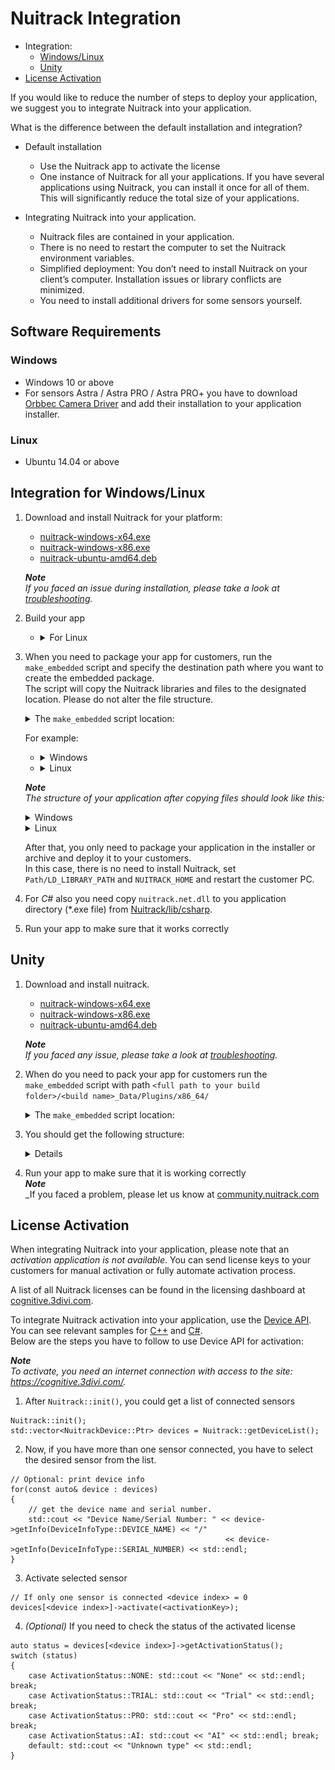 # Nuitrack Integration

- Integration:
    - [Windows/Linux](#integration-for-windowslinux)
    - [Unity](#unity)
- [License Activation](#license-activation)

If you would like to reduce the number of steps to deploy your application, we suggest you to integrate Nuitrack into your application.  

What is the difference between the default installation and integration?
- Default installation
  - Use the Nuitrack app to activate the license
  - One instance of Nuitrack for all your applications. If you have several applications using Nuitrack, you can install it once for all of them. This will significantly reduce the total size of your applications. 

- Integrating Nuitrack into your application.
  - Nuitrack files are contained in your application.
  - There is no need to restart the computer to set the Nuitrack environment variables.
  - Simplified deployment: You don’t need to install Nuitrack on your client’s computer. Installation issues or library conflicts are minimized.
  - You need to install additional drivers for some sensors yourself.


## Software Requirements

### Windows

- Windows 10 or above
- For sensors Astra / Astra PRO / Astra PRO+ you have to download [Orbbec Camera Driver](https://dl.orbbec3d.com/dist/drivers/win32/astra-win32-driver-4.3.0.20.zip) and add their installation to your application installer.

### Linux

- Ubuntu 14.04 or above

## Integration for Windows/Linux

1. Download and install Nuitrack for your platform:  

    - [nuitrack-windows-x64.exe](/Platforms/nuitrack-windows-x64.exe)
    - [nuitrack-windows-x86.exe](/Platforms/nuitrack-windows-x86.exe)  
    - [nuitrack-ubuntu-amd64.deb](/Platforms/nuitrack-ubuntu-amd64.deb)

    _**Note**_  
    _If you faced an issue during installation, please take a look at [troubleshooting](https://bit.ly/NuitrackTroubleshooting)._

2. Build your app
    - <details>
        <summary>For Linux</summary>

        Add the following commands from your application's cmake. This code snippet adds an [rpath](https://cmake.org/cmake/help/latest/prop_tgt/BUILD_RPATH.html#prop_tgt:BUILD_RPATH) to help your application find Nuitrack libraries at runtime:
        ```
            set(CMAKE_EXE_LINKER_FLAGS "${CMAKE_EXE_LINKER_FLAGS} -Wl,--disable-new-dtags")
            set(CMAKE_SHARED_LINKER_FLAGS "${CMAKE_SHARED_LINKER_FLAGS} -Wl,--disable-new-dtags")
            set(CMAKE_INSTALL_RPATH "$ORIGIN")
            ...
            install(TARGETS ${PROJECT_NAME} DESTINATION  <path>)
        ```
        You may also require *.rules files for Asus, Azure (k4a), Kinect v1/v2 (primesense), Realsense, and Orbbec sensors. You can find these rule files in the following directory: `/usr/etc/nuitrack/`.

      </details>

3. When you need to package your app for customers, run the `make_embedded` script and specify the destination path where you want to create the embedded package.  
The script will copy the Nuitrack libraries and files to the designated location. Please do not alter the file structure.  
  
    <details>  

    <summary>The <code>make_embedded</code> script location:</summary>

    - Windows x64: `C:\Program Files\Nuitrack\make_embedded.bat`
    - Windows x86: `C:\Program Files (x86)\Nuitrack\make_embedded.bat`
    - Linux: `/usr/etc/nuitrack/data/make_embedded.sh`  
  
    </details>
  
    For example:
    - <details>
        <summary>Windows</summary>
        
        - Open PowerShell
        - Go to the directory `cd C:\Program Files\Nuitrack\` 
        - Execute `make_embedded.bat C:\Users\<user name>\Desktop\test`

      </details>
    - <details>
        <summary>Linux</summary>

        - Open Terminal  
        - Go to to nuitrack home directory `cd /usr/etc/nuitrack/`
        - Execute `make_embedded.sh /home/<user name>/Documents/test`

      </details>
    _**Note**_  
    _The structure of your application after copying files should look like this:_

    <details>
        <summary>Windows</summary>
        <p align="center"><img width="300" src="img/embedded_struct_win.png"></p>
    </details>
    <details>
        <summary>Linux</summary>
        <p align="center"><img width="300" src="img/embedded_struct_linux.png"></p>
    </details>

    After that, you only need to package your application in the installer or archive and deploy it to your customers.  
    In this case, there is no need to install Nuitrack, set `Path/LD_LIBRARY_PATH` and `NUITRACK_HOME` and restart the customer PC.

4. For *C#* also you need copy `nuitrack.net.dll` to you application directory (*.exe file) from [Nuitrack/lib/csharp](/Nuitrack/lib/csharp).

5. Run your app to make sure that it works correctly

## Unity
1. Download and install nuitrack.
    - [nuitrack-windows-x64.exe](/Platforms/nuitrack-windows-x64.exe)
    - [nuitrack-windows-x86.exe](/Platforms/nuitrack-windows-x86.exe)  
    - [nuitrack-ubuntu-amd64.deb](/Platforms/nuitrack-ubuntu-amd64.deb)

    _**Note**_  
    _If you faced any issue, please take a look at [troubleshooting](https://bit.ly/NuitrackTroubleshooting)._  

2. When do you need to pack your app for customers run the `make_embedded` script with path `<full path to your build folder>/<build name>_Data/Plugins/x86_64/`
    <details>  

    <summary>The <code>make_embedded</code> script location:</summary>

    - Windows x64: `C:\Program Files\Nuitrack\make_embedded.bat`
    - Windows x86: `C:\Program Files (x86)\Nuitrack\make_embedded.bat`
    - Linux: `/usr/etc/nuitrack/data/make_embedded.sh`  
  
    </details>
3. You should get the following structure:
    <details>
        <p align="center"><img width="300" src="img/embedded_struct_unity.png"></p>
    </details>
4. Run your app to make sure that it is working correctly  
    _**Note**_  
    _If you faced a problem, please let us know at [community.nuitrack.com](https://community.nuitrack.com/)  

## License Activation

When integrating Nuitrack into your application, please note that an *activation application is not available*. You can send license keys to your customers for manual activation or fully automate activation process.

A list of all Nuitrack licenses can be found in the licensing dashboard at [cognitive.3divi.com](https://cognitive.3divi.com/app/nuitrack/dashboard/).

To integrate Nuitrack activation into your application, use the [Device API](/doc/Device_API.md).
You can see relevant samples for [C++](Examples/nuitrack_device_api_sample) and [C#](Examples/nuitrack_csharp_device_api_sample).  
Below are the steps you have to follow to use Device API for activation:

_**Note**_    
_To activate, you need an internet connection with access to the site: https://cognitive.3divi.com/._  

1. After `Nuitrack::init()`, you could get a list of connected sensors
```
Nuitrack::init();
std::vector<NuitrackDevice::Ptr> devices = Nuitrack::getDeviceList();
```
2. Now, if you have more than one sensor connected, you have to select the desired sensor from the list.  
```
// Optional: print device info
for(const auto& device : devices)
{
    // get the device name and serial number. 
    std::cout << "Device Name/Serial Number: " << device->getInfo(DeviceInfoType::DEVICE_NAME) << "/"
                                                << device->getInfo(DeviceInfoType::SERIAL_NUMBER) << std::endl;
}
```
3. Activate selected sensor
```
// If only one sensor is connected <device index> = 0 
devices[<device index>]->activate(<activationKey>);
```
4. _(Optional)_ If you need to check the status of the activated license
```
auto status = devices[<device index>]->getActivationStatus();
switch (status)
{
    case ActivationStatus::NONE: std::cout << "None" << std::endl; break;
    case ActivationStatus::TRIAL: std::cout << "Trial" << std::endl; break;
    case ActivationStatus::PRO: std::cout << "Pro" << std::endl; break;
    case ActivationStatus::AI: std::cout << "AI" << std::endl; break;
    default: std::cout << "Unknown type" << std::endl;
}
```
